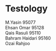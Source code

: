 # Testology
M.Yasin 95077 <br/>
Ehsan Omar 95128 <br/>
Qais Rasuli 95110   <br/>
Bahram Haidari 95160 <br/>
Ozai Rahjoo   <br/>
